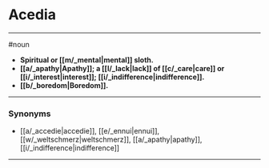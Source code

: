 # Acedia
---
#noun
- **Spiritual or [[m/_mental|mental]] sloth.**
- **[[a/_apathy|Apathy]]; a [[l/_lack|lack]] of [[c/_care|care]] or [[i/_interest|interest]]; [[i/_indifference|indifference]].**
- **[[b/_boredom|Boredom]].**
---
### Synonyms
- [[a/_accedie|accedie]], [[e/_ennui|ennui]], [[w/_weltschmerz|weltschmerz]], [[a/_apathy|apathy]], [[i/_indifference|indifference]]
---
